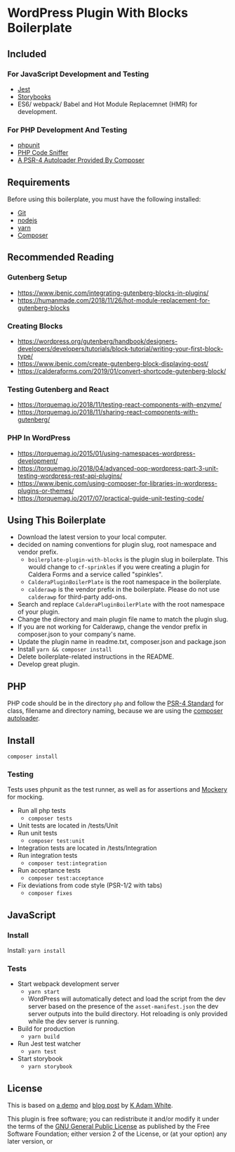 # WordPress Plugin With Blocks Boilerplate

## Included

### For JavaScript Development and Testing
* [Jest](https://jest.io)
* [Storybooks](https://storybook.js.org/basics/guide-react/)
* ES6/ webpack/ Babel and Hot Module Replacemnet (HMR) for development.

### For PHP Development And Testing
* [phpunit](https://phpunit.de/)
* [PHP Code Sniffer](https://github.com/squizlabs/PHP_CodeSniffer)
* [A PSR-4 Autoloader Provided By Composer](https://getcomposer.org/doc/01-basic-usage.md#autoloading)

## Requirements
Before using this boilerplate, you must have the following installed:
- [Git](https://git-scm.com/book/en/v2/Getting-Started-Installing-Git)
- [nodejs](https://nodejs.org/en/download/)
- [yarn](https://yarnpkg.com/)
- [Composer](https://getcomposer.org/doc/faqs/how-to-install-composer-programmatically.md)


## Recommended Reading
### Gutenberg Setup
* https://www.ibenic.com/integrating-gutenberg-blocks-in-plugins/ 
* https://humanmade.com/2018/11/26/hot-module-replacement-for-gutenberg-blocks

### Creating Blocks
* https://wordpress.org/gutenberg/handbook/designers-developers/developers/tutorials/block-tutorial/writing-your-first-block-type/
* https://www.ibenic.com/create-gutenberg-block-displaying-post/
* https://calderaforms.com/2019/01/convert-shortcode-gutenberg-block/

### Testing Gutenberg and React
* https://torquemag.io/2018/11/testing-react-components-with-enzyme/
* https://torquemag.io/2018/11/sharing-react-components-with-gutenberg/

### PHP In WordPress
* https://torquemag.io/2015/01/using-namespaces-wordpress-development/
* https://torquemag.io/2018/04/advanced-oop-wordpress-part-3-unit-testing-wordpress-rest-api-plugins/
* https://www.ibenic.com/using-composer-for-libraries-in-wordpress-plugins-or-themes/
* https://torquemag.io/2017/07/practical-guide-unit-testing-code/

## Using This Boilerplate
* Download the latest version to your local computer.
* decided on naming conventions for plugin slug, root namespace and vendor prefix.
    - `boilerplate-plugin-with-blocks` is the plugin slug in boilerplate. This would change to `cf-sprinkles` if you were creating a plugin for Caldera Forms and a service called "spinkles".
    - `CalderaPluginBoilerPlate` is the root namespace in the boilerplate.
    - `calderawp` is the vendor prefix in the boilerplate. Please do not use `calderawp` for third-party add-ons.
* Search and replace `CalderaPluginBoilerPlate` with the root namespace of your plugin.
* Change the directory and main plugin file name to match the plugin slug.
* If you are not working for Calderawp, change the vendor prefix in composer.json to your company's name.
* Update the plugin name in readme.txt, composer.json and package.json
* Install `yarn && composer install`
* Delete boilerplate-related instructions in the README.
* Develop great plugin.

## PHP
PHP code should be in the directory `php` and follow the [PSR-4 Standard](https://www.php-fig.org/psr/psr-4/) for class, filename and directory naming, because we are using the [composer autoloader](https://getcomposer.org/doc/01-basic-usage.md#autoloading).

## Install
`composer install`

### Testing
Tests uses phpunit as the test runner, as well as for assertions and [Mockery](http://docs.mockery.io/en/latest/) for mocking.

* Run all php tests
    - `composer tests`
* Unit tests are located in /tests/Unit
* Run unit tests
    - `composer test:unit`
* Integration tests are located in /tests/Integration
* Run integration tests
    - `composer test:integration`
* Run acceptance tests
    - `composer test:acceptance`
* Fix deviations from code style (PSR-1/2 with tabs)
    - `composer fixes`
    
    

## JavaScript 
### Install

Install: `yarn install`

### Tests
* Start webpack development server
    - `yarn start`
    - WordPress will automatically detect and load the script from the dev server based on the presence of the `asset-manifest.json` the dev server outputs into the build directory. Hot reloading is only provided while the dev server is running.
* Build for production
    - `yarn build`
* Run Jest test watcher
    - `yarn test`
* Start storybook
    - `yarn storybook` 

## License
This is based on [a demo](https://github.com/kadamwhite/wp-block-hmr-demo) and [blog post](https://humanmade.com/2018/11/26/hot-module-replacement-for-gutenberg-blocks/) by [K Adam White](http://www.kadamwhite.com).

This plugin is free software; you can redistribute it and/or modify it under the terms of the [GNU General Public License](LICENSE.md#gnu-general-public-license) as published by the Free Software Foundation; either version 2 of the License, or (at your option) any later version, or
